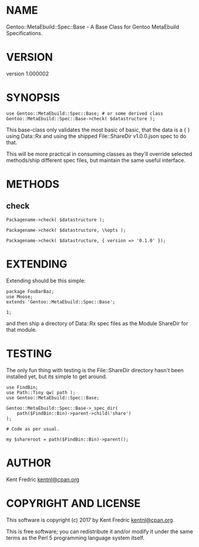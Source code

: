 # NAME

Gentoo::MetaEbuild::Spec::Base - A Base Class for Gentoo MetaEbuild Specifications.

# VERSION

version 1.000002

# SYNOPSIS

    use Gentoo::MetaEbuild::Spec::Base; # or some derived class
    Gentoo::MetaEbuild::Spec::Base->check( $datastructure );

This base-class only validates the most basic of basic, that the data is a  { } using Data::Rx
and using the shipped File::ShareDir v1.0.0.json spec to do that.

This will be more practical in consuming classes as they'll override selected methods/ship different spec files,
but maintain the same useful interface.

# METHODS

## check

    Packagename->check( $datastructure );

    Packagename->check( $datastructure, \%opts );

    Packagename->check( $datastructure, { version => '0.1.0' });

# EXTENDING

Extending should be this simple:

    package FooBarBaz;
    use Moose;
    extends 'Gentoo::MetaEbuild::Spec::Base';

    1;

and then ship a directory of Data::Rx spec files as the Module ShareDir for that module.

# TESTING

The only fun thing with testing is the File::ShareDir directory hasn't been installed yet, but its simple to get around.

    use FindBin;
    use Path::Tiny qw( path );
    use Gentoo::MetaEbuild::Spec::Base;

    Gentoo::MetaEbuild::Spec::Base->_spec_dir(
        path($FindBin::Bin)->parent->child('share')
    );

    # Code as per usual.

    my $shareroot = path($FindBin::Bin)->parent();

# AUTHOR

Kent Fredric <kentnl@cpan.org>

# COPYRIGHT AND LICENSE

This software is copyright (c) 2017 by Kent Fredric <kentnl@cpan.org>.

This is free software; you can redistribute it and/or modify it under
the same terms as the Perl 5 programming language system itself.

